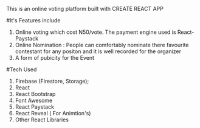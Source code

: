 This is an online voting platform built with CREATE REACT APP

#It's Features include

1. Online voting which cost N50/vote. The payment engine used is React-Paystack
2. Online Nomination : People can comfortably nominate there favourite contestant for any positon and it is well recorded for the organizer
3. A form of pubicity for the Event

#Tech Used

1. Firebase (Firestore, Storage);
2. React
3. React Bootstrap
4. Font Awesome
5. React Paystack
5. React Reveal ( For Animtion's)
6. Other React Libraries